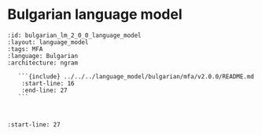
# Bulgarian language model

``````{language_model} Bulgarian language model
:id: bulgarian_lm_2_0_0_language_model
:layout: language_model
:tags: MFA
:language: Bulgarian
:architecture: ngram

   ```{include} ../../../language_model/bulgarian/mfa/v2.0.0/README.md
    :start-line: 16
    :end-line: 27
   ```



``````

```{include} ../../../language_model/bulgarian/mfa/v2.0.0/README.md
:start-line: 27
```
